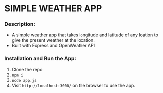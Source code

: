 # SIMPLE WEATHER APP
### Description:
- A simple weather app that takes longitude and latitude of any loation to give the present weather at the location.
- Built with Express and OpenWeather API

### Installation and Run the App:
1. Clone the repo
2. `npm i`
3. `node app.js`
4. Visit `http://localhost:3000/` on the browser to use the app.